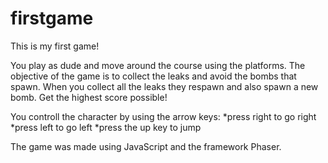 # firstgame

This is my first game!

You play as dude and move around the course using the platforms.
The objective of the game is to collect the leaks and avoid the bombs that spawn.
When you collect all the leaks they respawn and also spawn a new bomb.
Get the highest score possible!

You controll the character by using the arrow keys:
*press right to go right
*press left to go left
*press the up key to jump

The game was made using JavaScript and the framework Phaser. 
